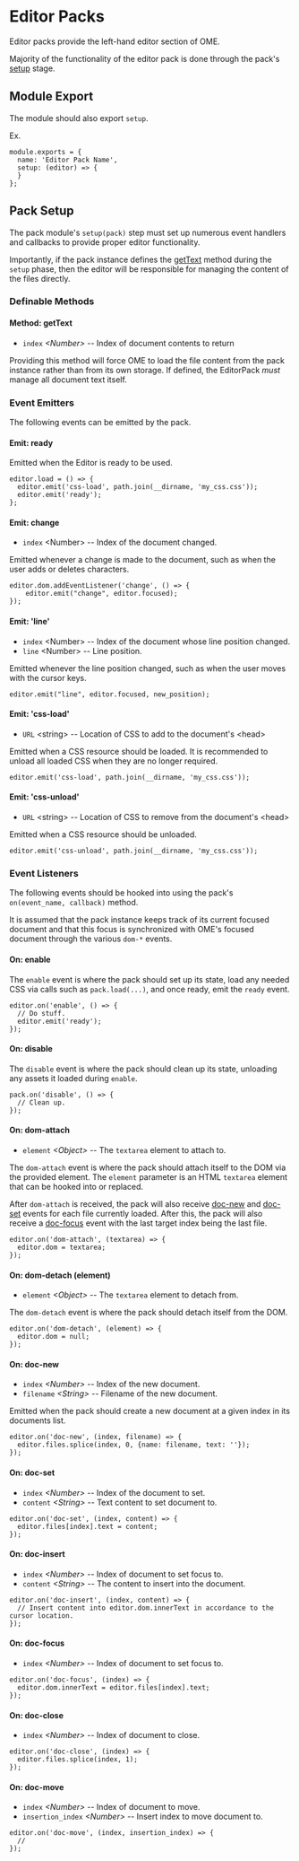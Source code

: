 # Editor Packs
Editor packs provide the left-hand editor section of OME.

Majority of the functionality of the editor pack is done through the pack's [setup](#setup) stage.

## Module Export
The module should also export `setup`.

Ex.
```
module.exports = {
  name: 'Editor Pack Name',
  setup: (editor) => {
  }
};
```

## Pack Setup
The pack module's `setup(pack)` step must set up numerous event handlers and callbacks to provide proper editor functionality.

Importantly, if the pack instance defines the [getText](#method-gettext) method during the `setup` phase, then the editor will be responsible for managing the content of the files directly.

### Definable Methods

#### Method: getText
  * `index` *&lt;Number&gt;* -- Index of document contents to return

Providing this method will force OME to load the file content from the pack instance rather than from its own storage. If defined, the EditorPack _must_ manage all document text itself.

### Event Emitters
The following events can be emitted by the pack.

#### Emit: ready
Emitted when the Editor is ready to be used.

```
editor.load = () => {
  editor.emit('css-load', path.join(__dirname, 'my_css.css'));
  editor.emit('ready');
};
```

#### Emit: change
  * `index` &lt;Number&gt; -- Index of the document changed.

Emitted whenever a change is made to the document, such as when the user adds or deletes characters.

```
editor.dom.addEventListener('change', () => {
	editor.emit("change", editor.focused);
});
```

#### Emit: 'line'
  * `index` &lt;Number&gt; -- Index of the document whose line position changed.
  * `line` &lt;Number&gt; -- Line position.
  
Emitted whenever the line position changed, such as when the user moves with the cursor keys.

```
editor.emit("line", editor.focused, new_position);
```

#### Emit: 'css-load'
  * `URL` &lt;string&gt; -- Location of CSS to add to the document's &lt;head&gt;

Emitted when a CSS resource should be loaded. It is recommended to unload all loaded CSS when they are no longer required.

```
editor.emit('css-load', path.join(__dirname, 'my_css.css'));
```

#### Emit: 'css-unload'
  * `URL` &lt;string&gt; -- Location of CSS to remove from the document's &lt;head&gt;

Emitted when a CSS resource should be unloaded.

```
editor.emit('css-unload', path.join(__dirname, 'my_css.css'));
```

### Event Listeners
The following events should be hooked into using the pack's `on(event_name, callback)` method.

It is assumed that the pack instance keeps track of its current focused document and that this focus is synchronized with OME's focused document through the various `dom-*` events.

#### On: enable
The `enable` event is where the pack should set up its state, load any needed CSS via calls such as `pack.load(...)`, and once ready, emit the `ready` event.

```
editor.on('enable', () => {
  // Do stuff.
  editor.emit('ready');
});
```

#### On: disable
The `disable` event is where the pack should clean up its state, unloading any assets it loaded during `enable`.

```
pack.on('disable', () => {
  // Clean up.
});
```

#### On: dom-attach
  * `element` *&lt;Object&gt;* -- The `textarea` element to attach to.

The `dom-attach` event is where the pack should attach itself to the DOM via the provided element. The `element` parameter is an HTML `textarea` element that can be hooked into or replaced.

After `dom-attach` is received, the pack will also receive [doc-new](#on-doc-new) and [doc-set](#on-doc-set) events for each file currently loaded. After this, the pack will also receive a [doc-focus](#on-doc-focus) event with the last target index being the last file.

```
editor.on('dom-attach', (textarea) => {
  editor.dom = textarea;
});
```

#### On: dom-detach (element)
  * `element` *&lt;Object&gt;* -- The `textarea` element to detach from.

The `dom-detach` event is where the pack should detach itself from the DOM.

```
editor.on('dom-detach', (element) => {
  editor.dom = null;
});
```

#### On: doc-new
  * `index` *&lt;Number&gt;* -- Index of the new document.
  * `filename` *&lt;String&gt;* -- Filename of the new document.
  
Emitted when the pack should create a new document at a given index in its documents list.

```
editor.on('doc-new', (index, filename) => {
  editor.files.splice(index, 0, {name: filename, text: ''});
});
```

#### On: doc-set
  * `index` *&lt;Number&gt;* -- Index of the document to set.
  * `content` *&lt;String&gt;* -- Text content to set document to.
  
```
editor.on('doc-set', (index, content) => {
  editor.files[index].text = content;
});
```

#### On: doc-insert
  * `index` *&lt;Number&gt;* -- Index of document to set focus to.
  * `content` *&lt;String&gt;* -- The content to insert into the document.

```
editor.on('doc-insert', (index, content) => {
  // Insert content into editor.dom.innerText in accordance to the cursor location.
});
```

#### On: doc-focus
  * `index` *&lt;Number&gt;* -- Index of document to set focus to.

```
editor.on('doc-focus', (index) => {
  editor.dom.innerText = editor.files[index].text;
});
```

#### On: doc-close
  * `index` *&lt;Number&gt;* -- Index of document to close.
 
```
editor.on('doc-close', (index) => {
  editor.files.splice(index, 1);
});
```

#### On: doc-move
  * `index` *&lt;Number&gt;* -- Index of document to move.
  * `insertion_index` *&lt;Number&gt;* -- Insert index to move document to.
  
```
editor.on('doc-move', (index, insertion_index) => {
  //
});
```


